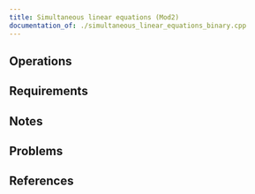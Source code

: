 ```yaml
---
title: Simultaneous linear equations (Mod2)
documentation_of: ./simultaneous_linear_equations_binary.cpp
---
```


## Operations

## Requirements

## Notes

## Problems

## References
